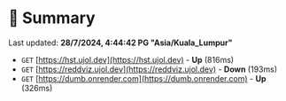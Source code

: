 # 📖 Summary
Last updated: **28/7/2024, 4:44:42 PG "Asia/Kuala_Lumpur"**

- `GET` [https://hst.ujol.dev](https://hst.ujol.dev) - **Up** (816ms)
- `GET` [https://reddviz.ujol.dev](https://reddviz.ujol.dev) - **Down** (193ms)
- `GET` [https://dumb.onrender.com](https://dumb.onrender.com) - **Up** (326ms)
